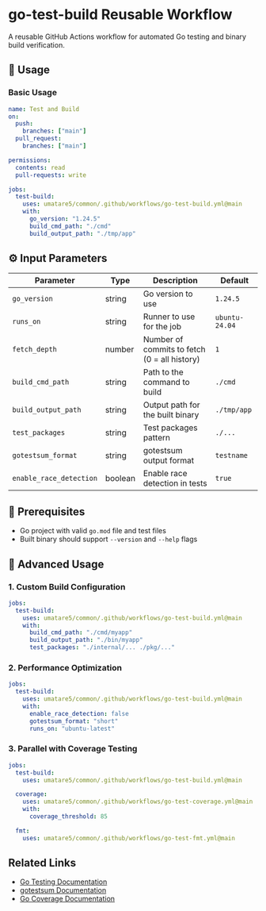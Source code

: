 # go-test-build Reusable Workflow

A reusable GitHub Actions workflow for automated Go testing and binary build verification.

## 🚀 Usage

### Basic Usage

```yaml
name: Test and Build
on:
  push:
    branches: ["main"]
  pull_request:
    branches: ["main"]

permissions:
  contents: read
  pull-requests: write

jobs:
  test-build:
    uses: umatare5/common/.github/workflows/go-test-build.yml@main
    with:
      go_version: "1.24.5"
      build_cmd_path: "./cmd"
      build_output_path: "./tmp/app"
```

## ⚙️ Input Parameters

| Parameter               | Type    | Description                                  | Default        |
| ----------------------- | ------- | -------------------------------------------- | -------------- |
| `go_version`            | string  | Go version to use                            | `1.24.5`       |
| `runs_on`               | string  | Runner to use for the job                    | `ubuntu-24.04` |
| `fetch_depth`           | number  | Number of commits to fetch (0 = all history) | `1`            |
| `build_cmd_path`        | string  | Path to the command to build                 | `./cmd`        |
| `build_output_path`     | string  | Output path for the built binary             | `./tmp/app`    |
| `test_packages`         | string  | Test packages pattern                        | `./...`        |
| `gotestsum_format`      | string  | gotestsum output format                      | `testname`     |
| `enable_race_detection` | boolean | Enable race detection in tests               | `true`         |

## 📝 Prerequisites

- Go project with valid `go.mod` file and test files
- Built binary should support `--version` and `--help` flags

## 📖 Advanced Usage

### 1. Custom Build Configuration

```yaml
jobs:
  test-build:
    uses: umatare5/common/.github/workflows/go-test-build.yml@main
    with:
      build_cmd_path: "./cmd/myapp"
      build_output_path: "./bin/myapp"
      test_packages: "./internal/... ./pkg/..."
```

### 2. Performance Optimization

```yaml
jobs:
  test-build:
    uses: umatare5/common/.github/workflows/go-test-build.yml@main
    with:
      enable_race_detection: false
      gotestsum_format: "short"
      runs_on: "ubuntu-latest"
```

### 3. Parallel with Coverage Testing

```yaml
jobs:
  test-build:
    uses: umatare5/common/.github/workflows/go-test-build.yml@main

  coverage:
    uses: umatare5/common/.github/workflows/go-test-coverage.yml@main
    with:
      coverage_threshold: 85

  fmt:
    uses: umatare5/common/.github/workflows/go-test-fmt.yml@main
```

## Related Links

- [Go Testing Documentation](https://go.dev/doc/tutorial/add-a-test)
- [gotestsum Documentation](https://github.com/gotestyourself/gotestsum)
- [Go Coverage Documentation](https://go.dev/blog/cover)
